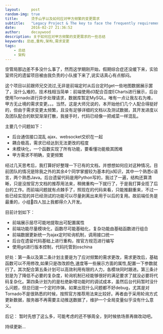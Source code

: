 ```yaml
---
layout:     post
random-img: true
title:      烫手山芋以及如何应对甲方频繁的变更需求
subtitle:   "Legacy Project & The key to face the frequently requirements change"
date:       2016-02-27 21:36:52
author:     decaywood
description: 关于如何应对甲方频繁的变更需求的一些总结
keywords: 总结,重构,架构,需求变更
tags:
    - 总结
    - 架构
---
```


空管局那边差不多没什么事了，然而这学期刚开始，假期综合症还没缓下来，实验室师兄的遗留项目被由我负责的小队接下来了,说实话真心有点郁闷。

这个项目以前跟师兄交流过,无非是前端定时从后台定时get一些地图数据展示罢了，没什么难的，技术栈相当简单：前端使用d3配合百度ECharts进行展示，后台使用Tornado进行异步处理请求，数据库暂定MySQL。唯有一点让我左右为难，甲方无止境的需求变更。。。当然，这是大师兄说的，本开始他们几个人配合得挺好的，但由于需求变更太频繁，且没有足够详细的文档以及测试数据，其开发进度以及团队配合的默契渐渐打散，我接手时，代码已经像一把咸菜一样混乱。

主要几个问题如下：

* 后台通信接口混乱 ajax、websocket交织在一起
* 耦合极高，需求已经达到无法更改的程度
* 未模块化，一个函数实现了所有功能，要看懂功能极其困难
* 甲方需求不明确，变更频繁

经过几天思考后，我打算好好整理一下已有的文档，并想想如何应对这种情况。目前团队的情况是除我之外的其余4个同学掌握较为基本的js知识，其中一个熟悉c语言，两个熟悉Java。后台遗留代码是用Python写的，我过了一遍，结构还算清晰，只是没按官方文档的推荐用法来，稍微重构一下就行了，于是我打算全揽了后台的工作。而前端问题就有点棘手了，照现在的代码来看，只能推翻重来，不过一些已经实现的并已经测试的功能可以尽量剥离出来用于以后的复用。故前端任务是最重的，小组四人加上我都得介入开发。

目前计划如下：

* 前端展示层尽可能地提取出可配置属性
* 前端功能尽量模块化，函数尽可能基础化，复杂功能由基础函数进行组合
* 前端数据更新统一为ajax定时轮询机制，调用接口统一
* 后台在遗留代码基础上进行重构，按官方规范进行编写
* 使用git进行版本控制，代码托管到oschina

好处：第一条以及第二条计划主要是为了应对频繁的需求更改，需求更改后，基础函数可以不用修改,如果只是改改颜色,速度等一些展示方面的属性,配置一下参数就行了。其次配合第五条计划可以高效利用有限的人力，各模块同时跟进。第三条计划是为了降低不必要的复杂度，轮询机制已经能够很好的满足要求了就没必要将代码复杂化。第四条计划为的是杜绝新增功能时的调试成本，虽然后台代码暂时没什么问题，但总归是一个定时炸弹。如果出现什么问题都不好debug，尤其是对Tornado不是很熟悉的时候，按照官方推荐用法来比较好。再者由于采用轮询方式更新数据，服务器不再需要主动推送数据了，维护一个全局变量似乎没有什么意义。

后记： 暂时先想了这么多，可能考虑的还不够周全，到时候依场景再做改动吧。

持续更新...

